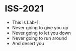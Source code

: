 # ISS-2021
* This is Lab-1.
* Never going to give you up
* Never going to let you down
* Never going to run around
* And desert you

